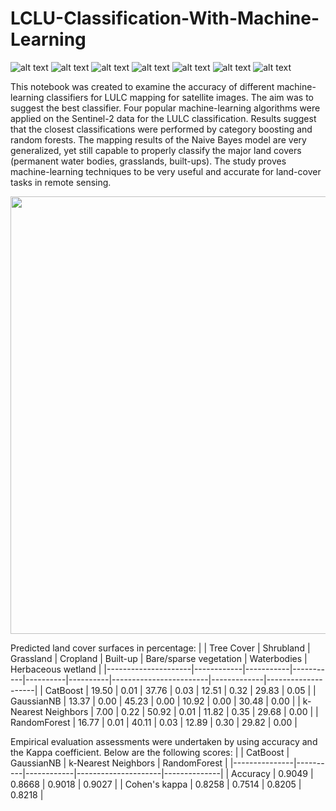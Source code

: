 # LCLU-Classification-With-Machine-Learning
![ alt text ](https://img.shields.io/badge/license-MIT-green?style=&logo=)
![ alt text ](https://img.shields.io/badge/-Jupyter-F37626?logo=Jupyter&logoColor=white)
![ alt text ](https://img.shields.io/badge/-NumPy-013243?logo=Numpy&logoColor=white)
![ alt text ](https://img.shields.io/badge/GDAL-5CAE58?logo=gdal&logoColor=fff)
![ alt text ](https://img.shields.io/badge/-scikit--learn-F7931E?logo=scikitlearn&logoColor=white)
![ alt text ](https://img.shields.io/badge/OSGeo-4CB05B?logo=osgeo&logoColor=fff)
![ alt text ](https://img.shields.io/badge/-pandas-150458?logo=Pandas&logoColor=white)

This notebook was created to examine the accuracy of different machine-learning classifiers for LULC mapping for satellite images. The aim was to suggest the best classifier. Four popular machine-learning algorithms were applied on the Sentinel-2 data for the LULC classification. Results suggest that the closest classifications were performed by category boosting and random forests. The mapping results of the Naive Bayes model are very generalized, yet still capable to properly classify the major land covers (permanent water bodies, grasslands, built-ups). The study proves machine-learning techniques to be very useful and accurate for land-cover tasks in remote sensing.

<p align='center'>
<img src='https://github.com/user-attachments/assets/8589d341-20c2-433d-ace0-4c15ee26570b' width='700'/>
</p>

Predicted land cover surfaces in percentage:
|                     | Tree Cover | Shrubland | Grassland | Cropland | Built-up | Bare/sparse vegetation | Waterbodies | Herbaceous wetland |
|---------------------|------------|-----------|-----------|----------|----------|------------------------|-------------|--------------------|
| CatBoost            | 19.50      | 0.01      | 37.76     | 0.03     | 12.51    | 0.32                   | 29.83       | 0.05               |
| GaussianNB          | 13.37      | 0.00      | 45.23     | 0.00     | 10.92    | 0.00                   | 30.48       | 0.00               |
| k-Nearest Neighbors | 7.00       | 0.22      | 50.92     | 0.01     | 11.82    | 0.35                   | 29.68       | 0.00               |
| RandomForest        | 16.77      | 0.01      | 40.11     | 0.03     | 12.89    | 0.30                   | 29.82       | 0.00               |

Empirical evaluation assessments were undertaken by using accuracy and the Kappa coefficient. Below are the following scores:
|               | CatBoost | GaussianNB | k-Nearest Neighbors | RandomForest |
|---------------|----------|------------|---------------------|--------------|
| Accuracy      | 0.9049   | 0.8668     | 0.9018              | 0.9027       |
| Cohen's kappa | 0.8258   | 0.7514     | 0.8205              | 0.8218       |
